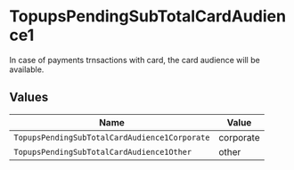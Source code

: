 # TopupsPendingSubTotalCardAudience1

In case of payments trnsactions with card, the card audience will be available.


## Values

| Name                                          | Value                                         |
| --------------------------------------------- | --------------------------------------------- |
| `TopupsPendingSubTotalCardAudience1Corporate` | corporate                                     |
| `TopupsPendingSubTotalCardAudience1Other`     | other                                         |